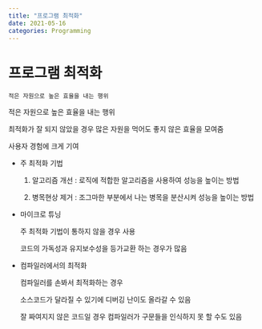 ```yaml
---
title: "프로그램 최적화"
date: 2021-05-16
categories: Programming
---
```


# 프로그램 최적화

    적은 자원으로 높은 효율을 내는 행위

적은 자원으로 높은 효율을 내는 행위

최적화가 잘 되지 않았을 경우 많은 자원을 먹어도 좋지 않은 효율을 모여줌

사용자 경험에 크게 기여

- 주 최적화 기법

  1. 알고리즘 개선 : 로직에 적합한 알고리즘을 사용하여 성능을 높이는 방법

  2. 병목현상 제거 : 조그마한 부분에서 나는 병목을 분산시켜 성능을 높이는 방법

- 마이크로 튜닝

  주 최적화 기법이 통하지 않을 경우 사용

  코드의 가독성과 유지보수성을 등가교환 하는 경우가 많음

- 컴파일러에서의 최적화

  컴파일러를 손봐서 최적화하는 경우

  소스코드가 달라질 수 있기에 디버깅 난이도 올라갈 수 있음

  잘 짜여지지 않은 코드일 경우 컴파일러가 구문들을 인식하지 못 할 수도 있음
